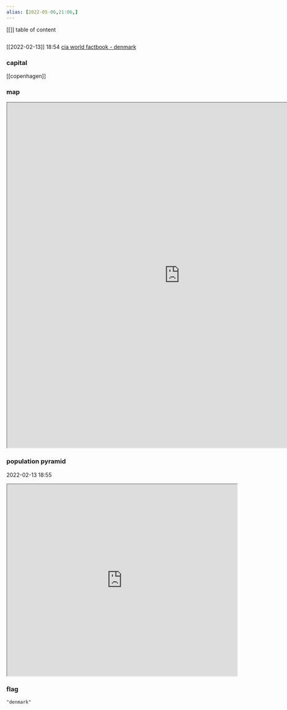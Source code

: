 ```yaml
---
alias: [2022-05-06,21:06,]
---
```

[[]]
table of content
```toc
```
[[2022-02-13]] 18:54
[cia world factbook - denmark](https://www.cia.gov/the-world-factbook/countries/denmark)
### capital
[[copenhagen]]
### map
<iframe src="https://duckduckgo.com/?t=ffab&q=denmark&ia=web&iaxm=about" width="900" height="900" ></iframe>

### population pyramid

2022-02-13 18:55

<iframe src="https://www.populationpyramid.net/denmark/2019/" width="600" height="500" ></iframe>

### flag

```query
"denmark"
```